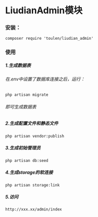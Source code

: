 # LiudianAdmin模块
### 安装：
`composer require 'toulen/liudian_admin'`

### 使用
##### 1.生成数据表
###### 在.env中设置了数据库连接之后，运行：
`php artisan migrate`
###### 即可生成数据表
##### 2.生成配置文件和静态文件
`php artisan vendor:publish`
##### 3.生成初始管理员
`php artisan db:seed`
##### 4.生成storage的软连接
`php artisan storage:link`
##### 5.访问
`http://xxx.xx/admin/index`
